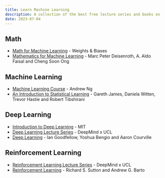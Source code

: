 ```yaml
---
title: Learn Machine Learning
description: A collection of the best free lecture series and books on machine learning.
date: 2023-07-04
---
```


## Math

- [Math for Machine Learning](https://www.youtube.com/playlist?list=PLD80i8An1OEGZ2tYimemzwC3xqkU0jKUg) -
  Weights & Biases
- [Mathematics for Machine Learning](https://mml-book.github.io/book/mml-book.pdf) -
  Marc Peter Deisenroth, A. Aldo Faisal and Cheng Soon Ong

## Machine Learning

- [Machine Learning Course](https://www.youtube.com/playlist?list=PLkDaE6sCZn6FNC6YRfRQc_FbeQrF8BwGI) -
  Andrew Ng
- [An Introduction to Statistical Learning](https://www.statlearning.com/) -
  Gareth James, Daniela Witten, Trevor Hastie and Robert Tibshirani

## Deep Learning

- [Introduction to Deep Learning](http://introtodeeplearning.com) - MIT
- [Deep Learning Lecture Series](https://www.youtube.com/playlist?list=PLqYmG7hTraZCDxZ44o4p3N5Anz3lLRVZF) -
  DeepMind x UCL
- [Deep Learning](https://www.deeplearningbook.org) - Ian Goodfellow, Yoshua
  Bengio and Aaron Courville

## Reinforcement Learning

- [Reinforcement Learning Lecture Series](https://www.youtube.com/playlist?list=PLqYmG7hTraZDVH599EItlEWsUOsJbAodm) -
  DeepMind x UCL
- [Reinforcement Learning](http://incompleteideas.net/book/RLbook2020.pdf) -
  Richard S. Sutton and Andrew G. Barto
